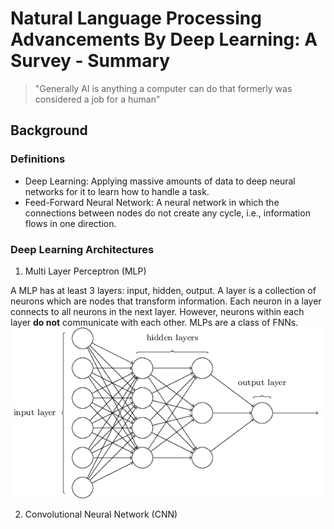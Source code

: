 # Natural Language Processing Advancements By Deep Learning: A Survey - Summary
> "Generally AI is anything a computer can do that formerly was considered a job for a human"


## Background

### Definitions
- Deep Learning: Applying massive amounts of data to deep neural networks for it to learn how to handle a task.
- Feed-Forward Neural Network: A neural network in which the connections between nodes do not create any cycle, i.e., information flows in one direction.

### Deep Learning Architectures
1. Multi Layer Perceptron (MLP)

A MLP has at least 3 layers: input, hidden, output. A layer is a collection of neurons which are nodes that transform information. Each neuron in a layer connects to all neurons in the next layer. However, neurons within each layer **do not** communicate with each other. MLPs are a class of FNNs.
![Multilayer Perceptron](./assets/mlp.png)

2. Convolutional Neural Network (CNN)

